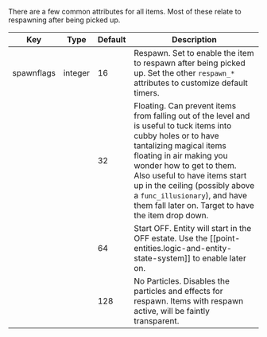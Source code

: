 There are a few common attributes for all items.  Most of these relate to respawning after being picked up.

|Key|Type|Default|Description|
|---|---|---|---|
|spawnflags|integer|16|Respawn.  Set to enable the item to respawn after being picked up.  Set the other `respawn_*` attributes to customize default timers.|
|||32|Floating.  Can prevent items from falling out of the level and is useful to tuck items into cubby holes or to have tantalizing magical items floating in air making you wonder how to get to them.  Also useful to have items start up in the ceiling (possibly above a `func_illusionary`), and have them fall later on.  Target to have the item drop down.|
|||64|Start OFF.  Entity will start in the OFF estate.  Use the [[point-entities.logic-and-entity-state-system]] to enable later on.|
|||128|No Particles.  Disables the particles and effects for respawn.  Items with respawn active, will be faintly transparent.|